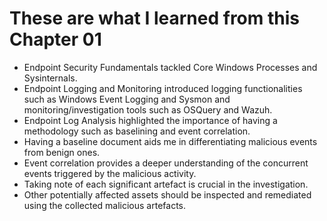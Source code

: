 # These are what I learned from this Chapter 01
- Endpoint Security Fundamentals tackled Core Windows Processes and Sysinternals.
- Endpoint Logging and Monitoring introduced logging functionalities such as Windows Event Logging and Sysmon and monitoring/investigation tools such as OSQuery and Wazuh.
- Endpoint Log Analysis highlighted the importance of having a methodology such as baselining and event correlation.
- Having a baseline document aids me in differentiating malicious events from benign ones.
- Event correlation provides a deeper understanding of the concurrent events triggered by the malicious activity.
- Taking note of each significant artefact is crucial in the investigation.
- Other potentially affected assets should be inspected and remediated using the collected malicious artefacts. 


